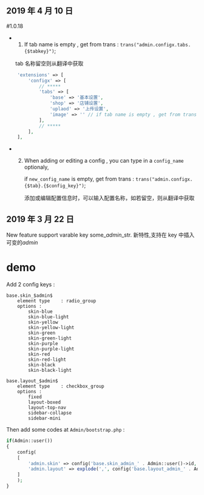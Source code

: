 ## 2019 年 4 月 10 日

#1.0.18

- 1. If tab name is empty , get from trans : `trans("admin.configx.tabs.{$tabkey}")`;

  tab 名称留空则从翻译中获取

```php
    'extensions' => [
        'configx' => [
            // *****
            'tabs' => [
                'base' => '基本设置',
                'shop' => '店铺设置',
                'uplaod' => '上传设置',
                'image' => '' // if tab name is empty , get from trans : trans('admin.configx.tabs.image'); 留空则从翻译中获取名称
            ],
            // *****
        ],
    ],

```

- 2. When adding or editing a config , you can type in a `config_name` optionaly,

     if `new_config_name` is empty, get from trans : `trans("admin.configx.{$tab}.{$config_key}")`;

     添加或编辑配置信息时，可以输入配置名称，如若留空，则从翻译中获取

## 2019 年 3 月 22 日

New feature support varable key some\_$admin$\_str.
新特性,支持在 key 中插入可变的$admin$

# demo

Add 2 config keys :

```
base.skin_$admin$
    element type    : radio_group
    options :
        skin-blue
        skin-blue-light
        skin-yellow
        skin-yellow-light
        skin-green
        skin-green-light
        skin-purple
        skin-purple-light
        skin-red
        skin-red-light
        skin-black
        skin-black-light

base.layout_$admin$
    element type    : checkbox_group
    options :
        fixed
        layout-boxed
        layout-top-nav
        sidebar-collapse
        sidebar-mini
```

Then add some codes at `Admin/bootstrap.php` :

```php
if(Admin::user())
{
    config(
    [
        'admin.skin' => config('base.skin_admin_' . Admin::user()->id, 'skin-blue'),
        'admin.layout' => explode(',', config('base.layout_admin_' . Admin::user()->id, 'fixed')),
    ]
    );
}
```
